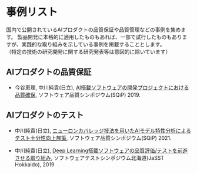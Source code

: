 # 事例リスト

国内で公開されているAIプロダクトの品質保証や品質管理などの事例を集めます。
製品開発に本格的に適用したものもあれば、一部で試行したものもありますが、実践的な取り組みを示している事例を掲載することとします。<br>
（特定の技術の研究開発に関する研究発表等は意図的に除いています）

## AIプロダクトの品質保証

- 今谷恵理, 中川純貴(日立), [AI搭載ソフトウェアの開発プロジェクトにおける品質確保](https://www.juse.jp/sqip/symposium/archive/2019/day2/files/B3-1_happyou.pdf), ソフトウェア品質シンポジウム(SQiP) 2019.

## AIプロダクトのテスト

- 中川純貴(日立), [ニューロンカバレッジ技法を用いたAIモデル特性分析によるテスト十分性向上施策](https://www.juse.jp/sqip/symposium/2021/timetable/files/B2-3_happyou.pdf), ソフトウェア品質シンポジウム(SQiP) 2021.

- 中川純貴(日立), [Deep Learning搭載ソフトウェアの品質評価/テストを前進させる取り組み](https://www.jasst.jp/symposium/jasst19hokkaido/pdf/S3-1-2.pdf), ソフトウェアテストシンポジウム北海道(JaSST Hokkaido), 2019


